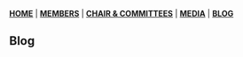 [**HOME**](https://springblock.github.io/website/) | [**MEMBERS**](https://springblock.github.io/website/members/) | [**CHAIR & COMMITTEES**](https://springblock.github.io/website/committees/) | [**MEDIA**](https://springblock.github.io/website/media/) | [**BLOG**](https://springblock.github.io/website/blog/)

## Blog
